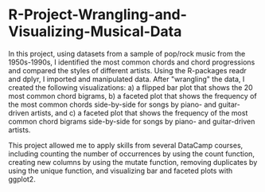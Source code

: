 # R-Project-Wrangling-and-Visualizing-Musical-Data

In this project, using datasets from a sample of pop/rock music from the 1950s-1990s, I identified the most common chords and chord progressions and compared the styles of different artists. Using the R-packages readr and dplyr, I imported and manipulated data. After "wrangling" the data, I created the following visualizations:  a) a flipped bar plot that shows the 20 most common chord bigrams, b) a faceted plot that shows the frequency of the most common chords side-by-side for songs by piano- and guitar-driven artists, and c) a faceted plot that shows the frequency of the most common chord bigrams side-by-side for songs by piano- and guitar-driven artists.

This project allowed me to apply skills from several DataCamp courses, including counting the number of occurrences by using the count function, creating new columns by using the mutate function, removing duplicates by using the unique function, and visualizing bar and faceted plots with ggplot2.
